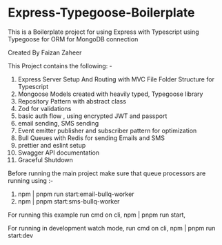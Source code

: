 # Express-Typegoose-Boilerplate

This is a Boilerplate project for using Express with Typescript using Typegoose for ORM for MongoDB connection

Created By Faizan Zaheer

This Project contains the following: -

1. Express Server Setup And Routing with MVC File Folder Structure for Typescript
2. Mongoose Models created with heavily typed, Typegoose library
3. Repository Pattern with abstract class
4. Zod for validations
5. basic auth flow , using encrypted JWT and passport
6. email sending, SMS sending
7. Event emitter publisher and subscriber pattern for optimization
8. Bull Queues with Redis for sending Emails and SMS
9. prettier and eslint setup
10. Swagger API documentation
11. Graceful Shutdown


Before running the main project make sure that queue processors are running using :-
1. npm | pnpm run start:email-bullq-worker 
2. npm | pnpm start:sms-bullq-worker


For running this example run cmd on cli, npm | pnpm run start,

For running in development watch mode, run cmd on cli, npm | pnpm run start:dev

<!-- Before running docker build or docker-compose up , make sure to run pnpm i to generate a pnpm-lock.yaml file -->
